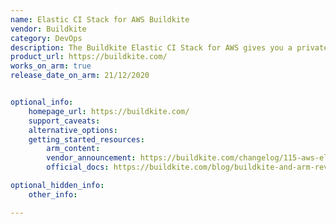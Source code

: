 ```yaml
---
name: Elastic CI Stack for AWS Buildkite
vendor: Buildkite
category: DevOps
description: The Buildkite Elastic CI Stack for AWS gives you a private, autoscaling Buildkite agent cluster. You can use the Buildkite Elastic CI Stack for AWS to parallelize large test suites across hundreds of nodes, run tests, app deployments, or AWS ops tasks.
product_url: https://buildkite.com/
works_on_arm: true
release_date_on_arm: 21/12/2020


optional_info:
    homepage_url: https://buildkite.com/
    support_caveats:
    alternative_options:
    getting_started_resources:
        arm_content: 
        vendor_announcement: https://buildkite.com/changelog/115-aws-elastic-stack-support-for-arm-instances-rocket
        official_docs: https://buildkite.com/blog/buildkite-and-arm-revisited

optional_hidden_info:
    other_info: 

---
```

